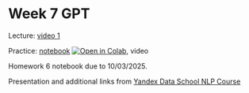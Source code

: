 # Week 7 GPT

Lecture: [video 1](https://youtu.be/q16He3I-YpQ)

Practice: [notebook](./practice_07.ipynb) [![Open in Colab](https://colab.research.google.com/assets/colab-badge.svg)](https://github.com/anton-selitskiy/RIT_LLM/blob/main/Week07_gpt/practice_07.ipynb), video

Homework 6 notebook due to 10/03/2025. 

Presentation and additional links from [Yandex Data School NLP Course](https://github.com/yandexdataschool/nlp_course/tree/2024/week06_llm) 
